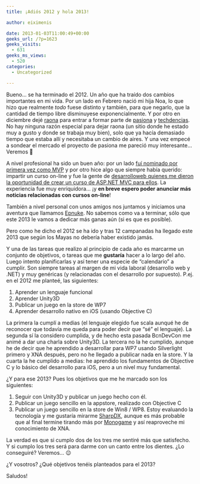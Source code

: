 ```yaml
---
title: ¡Adiós 2012 y hola 2013!

author: eiximenis

date: 2013-01-03T11:00:49+00:00
geeks_url: /?p=1623
geeks_visits:
  - 631
geeks_ms_views:
  - 520
categories:
  - Uncategorized

---
```

Bueno… se ha terminado el 2012. Un año que ha traído dos cambios importantes en mi vida. Por un lado en Febrero nació mi hija Noa, lo que hizo que realmente _todo_ fuese distinto y también, para que negarlo, que la cantidad de tiempo libre disminuyese exponencialmente. Y por otro en diciembre dejé <a href="http://raona.es" target="_blank" rel="noopener noreferrer">raona</a> para entrar a formar parte de <a href="http://pasiona.com" target="_blank" rel="noopener noreferrer">pasiona</a> y <a href="http://www.techdencias.net" target="_blank" rel="noopener noreferrer">techdencias</a>. No hay ninguna razón especial para dejar raona (un sitio donde he estado muy a gusto y donde se trabaja muy bien), solo que ya hacía demasiado tiempo que estaba allí y necesitaba un cambio de aires. Y una vez empecé a sondear el mercado el proyecto de pasiona me pareció muy interesante… Veremos 🙂

A nivel profesional ha sido un buen año: por un lado <a href="http://geeks.ms/blogs/etomas/archive/2012/07/01/microsoft-mvp-2012.aspx" target="_blank" rel="noopener noreferrer">fuí nominado por primera vez como MVP</a> y por otro hice algo que siempre había querido: impartir un curso on-line y fue la gente de <a href="http://www.desarrolloweb.com/agenda/nuevo-curso-asp-net-mvc-6686.html" target="_blank" rel="noopener noreferrer">desarrolloweb quienes me dieron la oportunidad de crear un curso de ASP.NET MVC para ellos</a>. La experiencia fue muy enriquidora… ¡y **en breve espero poder anunciar más noticias relacionadas con cursos on-line**!

También a nivel personal con unos amigos nos juntamos y iniciamos una aventura que llamamos <a href="http://epnuke.com" target="_blank" rel="noopener noreferrer">Epnuke</a>. No sabemos como va a terminar, sólo que este 2013 le vamos a dedicar más ganas aún (si es que es posible).

Pero como he dicho el 2012 se ha ido y tras 12 campanadas ha llegado este 2013 que según los Mayas no debería haber existido jamás.

Y una de las tareas que realizo al principio de cada año es marcarme un conjunto de objetivos, o tareas que me **gustaría** hacer a lo largo del año. Luego intento planificarlas y así tener una especie de “calendario” a cumplir. Son siempre tareas al margen de mi vida laboral (desarrollo web y .NET) y muy genéricas (y relacionadas con el desarrollo por supuesto). P.ej. en el 2012 me planteé, las siguientes:

  1. Aprender un lenguaje funcional
  2. Aprender Unity3D
  3. Publicar un juego en la store de WP7
  4. Aprender desarrollo nativo en iOS (usando Objective C)

La primera la cumplí a medias (el lenguaje elegido fue scala aunqué he de reconocer que todavía me queda para poder decir que “sé” el lenguaje). La segunda sí la considero cumplida, y de hecho esta pasada BcnDevCon me animé a dar una charla sobre Unity3D. La tercera no la he cumplido, aunque he de decir que he aprendido a desarrollar para WP7 usando Silverlight primero y XNA después, pero no he llegado a publicar nada en la store. Y la cuarta la he cumplido a medias: he aprendido los fundamentos de Objective C y lo básico del desarrollo para iOS, pero a un nivel muy fundamental.

¿Y para ese 2013? Pues los objetivos que me he marcado son los siguientes:

  1. Seguir con Unity3D y publicar un juego hecho con él.
  2. Publicar un juego sencillo en la appstore, realizado con Objective C
  3. Publicar un juego sencillo en la store de Win8 / WP8. Estoy evaluando la tecnología y me gustaría mirarme <a href="http://sharpdx.org/" target="_blank" rel="noopener noreferrer">SharpDX</a>, aunque es más probable que al final termine tirando más por <a href="http://monogame.codeplex.com/" target="_blank" rel="noopener noreferrer">Monogame</a> y así reaproveche mi conocimiento de XNA.

La verdad es que si cumplo dos de los tres me sentiré más que satisfecho. Y si cumplo los tres será para darme con un canto entre los dientes. ¿Lo conseguiré? Veremos… 😉

¿Y vosotros? ¿Qué objetivos tenéis planteados para el 2013?

Saludos!